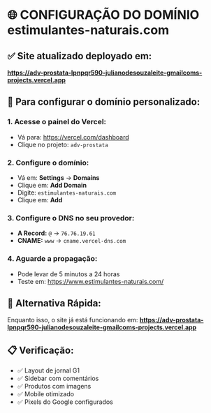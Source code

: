 # 🌐 CONFIGURAÇÃO DO DOMÍNIO estimulantes-naturais.com

## ✅ Site atualizado deployado em:
**https://adv-prostata-lpnpqr590-julianodesouzaleite-gmailcoms-projects.vercel.app**

## 🔧 Para configurar o domínio personalizado:

### 1. Acesse o painel do Vercel:
- Vá para: https://vercel.com/dashboard
- Clique no projeto: `adv-prostata`

### 2. Configure o domínio:
- Vá em: **Settings** → **Domains**
- Clique em: **Add Domain**
- Digite: `estimulantes-naturais.com`
- Clique em: **Add**

### 3. Configure o DNS no seu provedor:
- **A Record:** `@` → `76.76.19.61`
- **CNAME:** `www` → `cname.vercel-dns.com`

### 4. Aguarde a propagação:
- Pode levar de 5 minutos a 24 horas
- Teste em: https://www.estimulantes-naturais.com/

## 🚀 Alternativa Rápida:
Enquanto isso, o site já está funcionando em:
**https://adv-prostata-lpnpqr590-julianodesouzaleite-gmailcoms-projects.vercel.app**

## 📋 Verificação:
- ✅ Layout de jornal G1
- ✅ Sidebar com comentários
- ✅ Produtos com imagens
- ✅ Mobile otimizado
- ✅ Pixels do Google configurados
